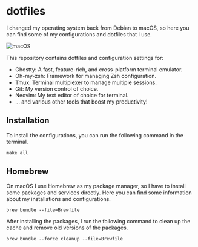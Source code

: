 # dotfiles

I changed my operating system back from Debian to macOS, so here you can find some of my configurations and dotfiles that I use.

![macOS](https://github.com/user-attachments/assets/c879851a-efb2-42da-aa7a-73df09743308)

This repository contains dotfiles and configuration settings for:

- Ghostty: A fast, feature-rich, and cross-platform terminal emulator.
- Oh-my-zsh: Framework for managing Zsh configuration.
- Tmux: Terminal multiplexer to manage multiple sessions.
- Git: My version control of choice.
- Neovim: My text editor of choice for terminal.
- ... and various other tools that boost my productivity!

## Installation

To install the configurations, you can run the following command in the terminal.

```shell
make all
```

## Homebrew

On macOS I use Homebrew as my package manager, so I have to install some packages and services directly. Here you can find some information about my installations and configurations.

```shell
brew bundle --file=Brewfile
```
After installing the packages, I run the following command to clean up the cache and remove old versions of the packages.

```shell
brew bundle --force cleanup --file=Brewfile
```
